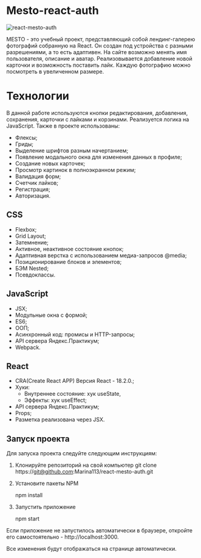# Mesto-react-auth
![react-mesto-auth](https://github.com/Marina113/react-mesto-auth/assets/117686062/cd1e665a-2fef-4421-8265-24b7c12afb6d)


  MESTO - это учебный проект, представляющий собой лендинг-галерею фотографий собранную на React. Он создан под устройства с разными разрешениями, а то есть адаптивен.
На сайте возможно менять имя пользователя, описание и аватар. Реализовывается добавление новой карточки и возможность поставить лайк. Каждую фотографию можно посмотреть в увеличенном размере.

# Технологии
 В данной работе используются кнопки редактирования,
  добавления, сохранения, карточки с лайками и корзинами. Реализуется
   логика на JavaScript. Также в проекте использованы:
   *  Флексы;
   *  Гриды;
   *  Выделение шрифтов разным начертанием;
   *  Появление модального окна для изменения данных в профиле;
   *  Создание новых карточек;
   *  Просмотр картинок в полноэкранном режим;
   *  Валидация форм;
   *  Счетчик лайков;
   *  Регистрация;
   *  Авторизация.

## CSS
* Flexbox;
* Grid Layout;
* Затемнение;
* Активное, неактивное состояние кнопок;
* Адаптивная верстка с использованием медиа-запросов @media;
* Позиционирование блоков и элементов;
* БЭМ Nested;
* Псевдоклассы.

## JavaScript
* JSX;
* Модульные окна с формой;
* ES6;
* ООП;
* Асинхронный код: промисы и HTTP-запросы;
* API сервера Яндекс.Практикум;
* Webpack.

## React
* CRA(Create React APP) Версия React - 18.2.0.;
* Хуки:
    * Внутреннее состояние: хук useState,
    * Эффекты: хук useEffect;
* API сервера Яндекс.Практикум;
* Props;
* Разметка реализована через JSX.

## Запуск проекта
Для запуска проекта следуйте следующим инструкциям:

1. Клонируйте репозиторий на свой компьютер git clone https://git@github.com:Marina113/react-mesto-auth.git
2. Установите пакеты NPM 

    npm install
3. Запустить приложение
   
    npm start

Если приложение не запустилось автоматически в браузере, откройте его самостоятельно - http://localhost:3000.

Все изменения будут отображаться на странице автоматически.
